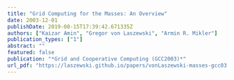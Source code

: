 ```yaml
---
title: "Grid Computing for the Masses: An Overview"
date: 2003-12-01
publishDate: 2019-08-15T17:39:42.671335Z
authors: ["Kaizar Amin", "Gregor von Laszewski", "Armin R. Mikler"]
publication_types: ["1"]
abstract: ""
featured: false
publication: "*Grid and Cooperative Computing (GCC2003)*"
url_pdf: "https://laszewski.github.io/papers/vonLaszewski-masses-gcc03.pdf"
---
```


